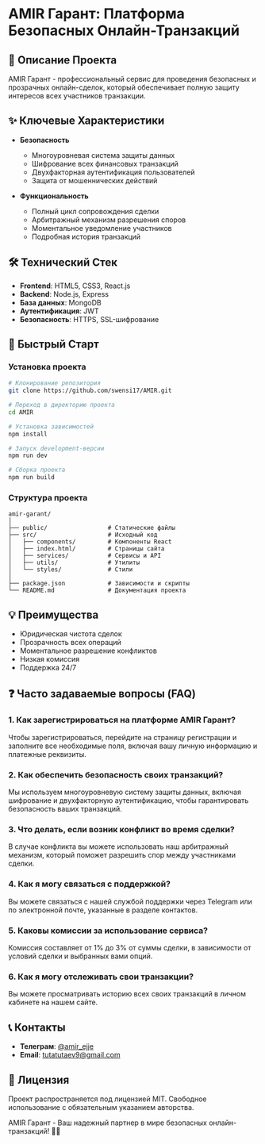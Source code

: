 # AMIR Гарант: Платформа Безопасных Онлайн-Транзакций

## 📌 Описание Проекта
AMIR Гарант - профессиональный сервис для проведения безопасных и прозрачных онлайн-сделок, который обеспечивает полную защиту интересов всех участников транзакции.

## ✨ Ключевые Характеристики
- **Безопасность**
  - Многоуровневая система защиты данных
  - Шифрование всех финансовых транзакций
  - Двухфакторная аутентификация пользователей
  - Защита от мошеннических действий

- **Функциональность**
  - Полный цикл сопровождения сделки
  - Арбитражный механизм разрешения споров
  - Моментальное уведомление участников
  - Подробная история транзакций

## 🛠️ Технический Стек
- **Frontend**: HTML5, CSS3, React.js
- **Backend**: Node.js, Express
- **База данных**: MongoDB
- **Аутентификация**: JWT
- **Безопасность**: HTTPS, SSL-шифрование

## 🚀 Быстрый Старт
### Установка проекта
```bash
# Клонирование репозитория
git clone https://github.com/swensi17/AMIR.git

# Переход в директорию проекта
cd AMIR

# Установка зависимостей
npm install

# Запуск development-версии
npm run dev

# Сборка проекта
npm run build
```

### Структура проекта
```
amir-garant/
│
├── public/                 # Статические файлы
├── src/                    # Исходный код
│   ├── components/         # Компоненты React
│   ├── index.html/         # Страницы сайта
│   ├── services/           # Сервисы и API
│   ├── utils/              # Утилиты
│   └── styles/             # Стили
│
├── package.json            # Зависимости и скрипты
└── README.md               # Документация проекта
```

## 💡 Преимущества
- Юридическая чистота сделок
- Прозрачность всех операций
- Моментальное разрешение конфликтов
- Низкая комиссия
- Поддержка 24/7

## ❓ Часто задаваемые вопросы (FAQ)

### 1. Как зарегистрироваться на платформе AMIR Гарант?
Чтобы зарегистрироваться, перейдите на страницу регистрации и заполните все необходимые поля, включая вашу личную информацию и платежные реквизиты.

### 2. Как обеспечить безопасность своих транзакций?
Мы используем многоуровневую систему защиты данных, включая шифрование и двухфакторную аутентификацию, чтобы гарантировать безопасность ваших транзакций.

### 3. Что делать, если возник конфликт во время сделки?
В случае конфликта вы можете использовать наш арбитражный механизм, который поможет разрешить спор между участниками сделки.

### 4. Как я могу связаться с поддержкой?
Вы можете связаться с нашей службой поддержки через Telegram или по электронной почте, указанные в разделе контактов.

### 5. Каковы комиссии за использование сервиса?
Комиссия составляет от 1% до 3% от суммы сделки, в зависимости от условий сделки и выбранных вами опций.

### 6. Как я могу отслеживать свои транзакции?
Вы можете просматривать историю всех своих транзакций в личном кабинете на нашем сайте.

## 📞 Контакты
- **Телеграм**: [@amir_ejje](https://t.me/amir_ejje)
- **Email**: tutatutaev9@gmail.com

## 📄 Лицензия
Проект распространяется под лицензией MIT. Свободное использование с обязательным указанием авторства.

AMIR Гарант - Ваш надежный партнер в мире безопасных онлайн-транзакций! 💼🤝

